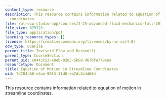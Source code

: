 ```yaml
---
content_type: resource
description: This resource contains information related to equation of motion in streamline
  coordinates.
file: /ol-ocw-studio-app/courses/2-25-advanced-fluid-mechanics-fall-2013/7d784c60e3ae99f311d0ea7dc2e4d60d_MIT2_25F13_Equation_of_Mo.pdf
file_size: 679723
file_type: application/pdf
learning_resource_types: []
license: https://creativecommons.org/licenses/by-nc-sa/4.0/
ocw_type: OCWFile
parent_title: Inviscid Flow and Bernoulli
parent_type: CourseSection
parent_uid: c8443c53-a0eb-0285-5b68-d67bfa778cea
resourcetype: Document
title: Equation of Motion in Streamline Coordinates
uid: 7d784c60-e3ae-99f3-11d0-ea7dc2e4d60d
---
```

This resource contains information related to equation of motion in streamline coordinates.